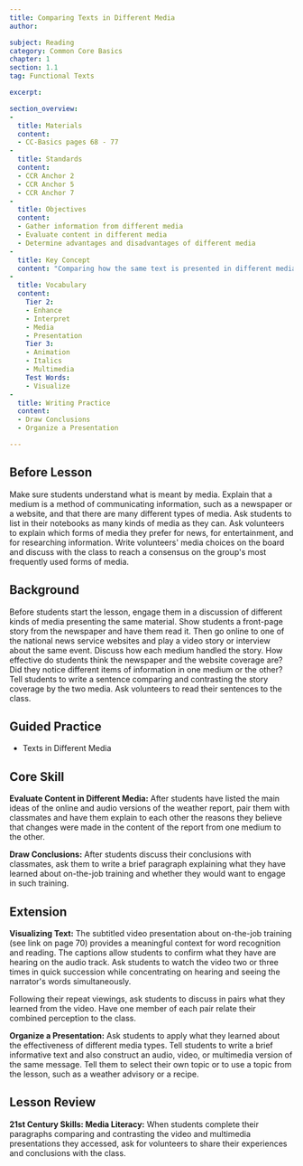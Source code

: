 ```yaml
---
title: Comparing Texts in Different Media
author:

subject: Reading
category: Common Core Basics
chapter: 1
section: 1.1
tag: Functional Texts

excerpt:

section_overview:
-
  title: Materials
  content:
  - CC-Basics pages 68 - 77
-
  title: Standards
  content:
  - CCR Anchor 2
  - CCR Anchor 5
  - CCR Anchor 7
-
  title: Objectives
  content:
  - Gather information from different media
  - Evaluate content in different media
  - Determine advantages and disadvantages of different media
-
  title: Key Concept
  content: "Comparing how the same text is presented in different media can provide a deeper understanding of a text."
-
  title: Vocabulary
  content:
    Tier 2:
    - Enhance
    - Interpret
    - Media
    - Presentation
    Tier 3:
    - Animation
    - Italics
    - Multimedia
    Test Words:
    - Visualize
-
  title: Writing Practice
  content:
  - Draw Conclusions
  - Organize a Presentation

---
```

## Before Lesson

Make sure students understand what is meant by media. Explain that a medium is a method of communicating information, such as a newspaper or a website, and that there are many different types of media. Ask students to list in their notebooks as many kinds of media as they can. Ask volunteers to explain which forms of media they prefer for news, for entertainment, and for researching information. Write volunteers' media choices on the board and discuss with the class to reach a consensus on the group's most frequently used forms of media.

## Background

Before students start the lesson, engage them in a discussion of different kinds of media presenting the same material. Show students a front-page story from the newspaper and have them read it. Then go online to one of the national news service websites and play a video story or interview about the same event. Discuss how each medium handled the story. How effective do students think the newspaper and the website coverage are? Did they notice different items of information in one medium or the other? Tell students to write a sentence comparing and contrasting the story coverage by the two media. Ask volunteers to read their sentences to the class.

## Guided Practice

- Texts in Different Media

## Core Skill

**Evaluate Content in Different Media:** After students have listed the main ideas of the online and audio versions of the weather report, pair them with classmates and have them explain to each other the reasons they believe that changes were made in the content of the report from one medium to the other.

**Draw Conclusions:** After students discuss their conclusions with classmates, ask them to write a brief paragraph explaining what they have learned about on-the-job training and whether they would want to engage in such training.

## Extension

**Visualizing Text:** The subtitled video presentation about on-the-job training (see link on page 70) provides a meaningful context for word recognition and reading. The captions allow students to confirm what they have are hearing on the audio track. Ask students to watch the video two or three times in quick succession while concentrating on hearing and seeing the narrator's words simultaneously.

Following their repeat viewings, ask students to discuss in pairs what they learned from the video. Have one member of each pair relate their combined perception to the class.

**Organize a Presentation:** Ask students to apply what they learned about the effectiveness of different media types. Tell students to write a brief informative text and also construct an audio, video, or multimedia version of the same message. Tell them to select their own topic or to use a topic from the lesson, such as a weather advisory or a recipe.

## Lesson Review

**21st Century Skills: Media Literacy:** When students complete their paragraphs comparing and contrasting the video and multimedia presentations they accessed, ask for volunteers to share their experiences and conclusions with the class.
